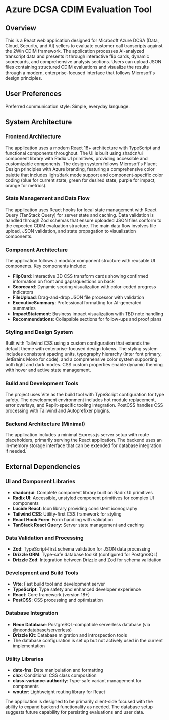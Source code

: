 # Azure DCSA CDIM Evaluation Tool

## Overview

This is a React web application designed for Microsoft Azure DCSA (Data, Cloud, Security, and AI) sellers to evaluate customer call transcripts against the 2Win CDIM framework. The application processes AI-analyzed transcript data and presents it through interactive flip cards, dynamic scorecards, and comprehensive analysis sections. Users can upload JSON files containing structured CDIM evaluations and visualize the results through a modern, enterprise-focused interface that follows Microsoft's design principles.

## User Preferences

Preferred communication style: Simple, everyday language.

## System Architecture

### Frontend Architecture
The application uses a modern React 18+ architecture with TypeScript and functional components throughout. The UI is built using shadcn/ui component library with Radix UI primitives, providing accessible and customizable components. The design system follows Microsoft's Fluent Design principles with Azure branding, featuring a comprehensive color palette that includes light/dark mode support and component-specific color coding (blue for current state, green for desired state, purple for impact, orange for metrics).

### State Management and Data Flow
The application uses React hooks for local state management with React Query (TanStack Query) for server state and caching. Data validation is handled through Zod schemas that ensure uploaded JSON files conform to the expected CDIM evaluation structure. The main data flow involves file upload, JSON validation, and state propagation to visualization components.

### Component Architecture
The application follows a modular component structure with reusable UI components. Key components include:
- **FlipCard**: Interactive 3D CSS transform cards showing confirmed information on front and gaps/questions on back
- **Scorecard**: Dynamic scoring visualization with color-coded progress indicators
- **FileUpload**: Drag-and-drop JSON file processor with validation
- **ExecutiveSummary**: Professional formatting for AI-generated summaries
- **ImpactStatement**: Business impact visualization with TBD note handling
- **Recommendations**: Collapsible sections for follow-ups and proof plans

### Styling and Design System
Built with Tailwind CSS using a custom configuration that extends the default theme with enterprise-focused design tokens. The styling system includes consistent spacing units, typography hierarchy (Inter font primary, JetBrains Mono for code), and a comprehensive color system supporting both light and dark modes. CSS custom properties enable dynamic theming with hover and active state management.

### Build and Development Tools
The project uses Vite as the build tool with TypeScript configuration for type safety. The development environment includes hot module replacement, error overlays, and Replit-specific tooling integration. PostCSS handles CSS processing with Tailwind and Autoprefixer plugins.

### Backend Architecture (Minimal)
The application includes a minimal Express.js server setup with route placeholders, primarily serving the React application. The backend uses an in-memory storage interface that can be extended for database integration if needed.

## External Dependencies

### UI and Component Libraries
- **shadcn/ui**: Complete component library built on Radix UI primitives
- **Radix UI**: Accessible, unstyled component primitives for complex UI components
- **Lucide React**: Icon library providing consistent iconography
- **Tailwind CSS**: Utility-first CSS framework for styling
- **React Hook Form**: Form handling with validation
- **TanStack React Query**: Server state management and caching

### Data Validation and Processing
- **Zod**: TypeScript-first schema validation for JSON data processing
- **Drizzle ORM**: Type-safe database toolkit (configured for PostgreSQL)
- **Drizzle Zod**: Integration between Drizzle and Zod for schema validation

### Development and Build Tools
- **Vite**: Fast build tool and development server
- **TypeScript**: Type safety and enhanced developer experience
- **React**: Core framework (version 18+)
- **PostCSS**: CSS processing and optimization

### Database Integration
- **Neon Database**: PostgreSQL-compatible serverless database (via @neondatabase/serverless)
- **Drizzle Kit**: Database migration and introspection tools
- The database configuration is set up but not actively used in the current implementation

### Utility Libraries
- **date-fns**: Date manipulation and formatting
- **clsx**: Conditional CSS class composition
- **class-variance-authority**: Type-safe variant management for components
- **wouter**: Lightweight routing library for React

The application is designed to be primarily client-side focused with the ability to expand backend functionality as needed. The database setup suggests future capability for persisting evaluations and user data.